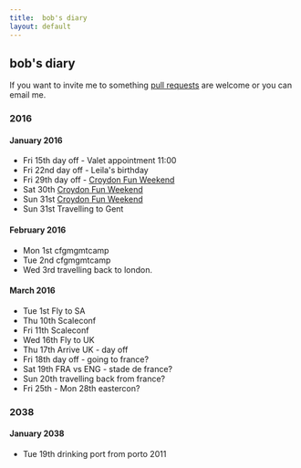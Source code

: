 ```yaml
---
title:  bob's diary
layout: default
---
```

## bob's diary ##

If you want to invite me to something [pull requests](https://github.com/rjw1/randomness.org.uk/blob/master/diary/index.md)
are welcome or you can email me.

### 2016 ###

#### January 2016 ####

* Fri 15th day off - Valet appointment 11:00
* Fri 22nd day off - Leila's birthday
* Fri 29th day off - [Croydon Fun Weekend](http://www.earth.li/~kake/croydon/croydon-fun-weekend-2016.html)
* Sat 30th [Croydon Fun Weekend](http://www.earth.li/~kake/croydon/croydon-fun-weekend-2016.html)
* Sun 31st [Croydon Fun Weekend](http://www.earth.li/~kake/croydon/croydon-fun-weekend-2016.html)
* Sun 31st Travelling to Gent

#### February 2016 ####

* Mon 1st cfgmgmtcamp
* Tue 2nd cfgmgmtcamp
* Wed 3rd travelling back to london.

#### March 2016 ####

* Tue 1st Fly to SA
* Thu 10th Scaleconf
* Fri 11th Scaleconf
* Wed 16th Fly to UK
* Thu 17th Arrive UK - day off
* Fri 18th day off - going to france?
* Sat 19th FRA vs ENG - stade de france?
* Sun 20th travelling back from france?
* Fri 25th - Mon 28th eastercon?

### 2038 ###

#### January 2038 ####

* Tue 19th drinking port from porto 2011

